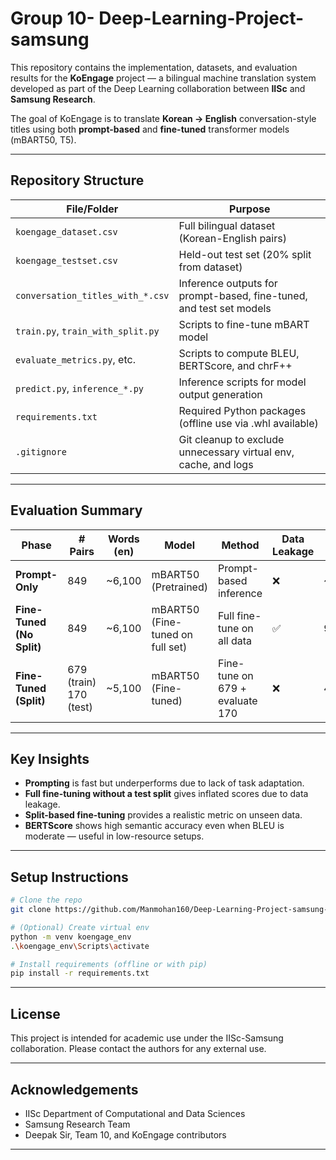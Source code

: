 # Group 10- Deep-Learning-Project-samsung

This repository contains the implementation, datasets, and evaluation results for the **KoEngage** project — a bilingual machine translation system developed as part of the Deep Learning collaboration between **IISc** and **Samsung Research**.

The goal of KoEngage is to translate **Korean → English** conversation-style titles using both **prompt-based** and **fine-tuned** transformer models (mBART50, T5).

---

##  Repository Structure

| File/Folder                         | Purpose                                                                 |
|------------------------------------|-------------------------------------------------------------------------|
| `koengage_dataset.csv`             | Full bilingual dataset (Korean-English pairs)                           |
| `koengage_testset.csv`             | Held-out test set (20% split from dataset)                              |
| `conversation_titles_with_*.csv`   | Inference outputs for prompt-based, fine-tuned, and test set models     |
| `train.py`, `train_with_split.py`  | Scripts to fine-tune mBART model                                        |
| `evaluate_metrics.py`, etc.        | Scripts to compute BLEU, BERTScore, and chrF++                          |
| `predict.py`, `inference_*.py`     | Inference scripts for model output generation                           |
| `requirements.txt`                 | Required Python packages (offline use via .whl available)               |
| `.gitignore`                       | Git cleanup to exclude unnecessary virtual env, cache, and logs         |

---

##  Evaluation Summary

| Phase                   | # Pairs               | Words (en) | Model                           | Method                        | Data Leakage | BLEU  | BERTScore (F1) |
|-------------------------|------------------------|------------|----------------------------------|-------------------------------|---------------|-------|----------------|
| **Prompt-Only**         | 849                    | ~6,100     | mBART50 (Pretrained)             | Prompt-based inference        | ❌            | ~19.50| ~0.860         |
| **Fine-Tuned (No Split)**| 849                    | ~6,100     | mBART50 (Fine-tuned on full set) | Full fine-tune on all data    | ✅            | 97.81 | 0.9981         |
| **Fine-Tuned (Split)**  | 679 (train)<br>170 (test)| ~5,100    | mBART50 (Fine-tuned)             | Fine-tune on 679 + evaluate 170 | ❌         | 46.03 | 0.9579         |

---

##  Key Insights

- **Prompting** is fast but underperforms due to lack of task adaptation.
- **Full fine-tuning without a test split** gives inflated scores due to data leakage.
- **Split-based fine-tuning** provides a realistic metric on unseen data.
- **BERTScore** shows high semantic accuracy even when BLEU is moderate — useful in low-resource setups.

---

##  Setup Instructions

```bash
# Clone the repo
git clone https://github.com/Manmohan160/Deep-Learning-Project-samsung-.git

# (Optional) Create virtual env
python -m venv koengage_env
.\koengage_env\Scripts\activate

# Install requirements (offline or with pip)
pip install -r requirements.txt
```

---

##  License

This project is intended for academic use under the IISc-Samsung collaboration. Please contact the authors for any external use.

---

##  Acknowledgements

- IISc Department of Computational and Data Sciences
- Samsung Research Team
- Deepak Sir, Team 10, and KoEngage contributors

---
